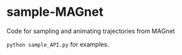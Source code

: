 # sample-MAGnet
Code for sampling and animating trajectories from MAGnet

`python sample_API.py` for examples.
